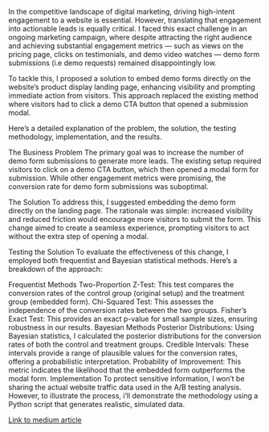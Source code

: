 In the competitive landscape of digital marketing, driving high-intent engagement to a website is essential. However, translating that engagement into actionable leads is equally critical. I faced this exact challenge in an ongoing marketing campaign, where despite attracting the right audience and achieving substantial engagement metrics — such as views on the pricing page, clicks on testimonials, and demo video watches — demo form submissions (i.e demo requests) remained disappointingly low.

To tackle this, I proposed a solution to embed demo forms directly on the website’s product display landing page, enhancing visibility and prompting immediate action from visitors. This approach replaced the existing method where visitors had to click a demo CTA button that opened a submission modal.

Here’s a detailed explanation of the problem, the solution, the testing methodology, implementation, and the results.

The Business Problem
The primary goal was to increase the number of demo form submissions to generate more leads. The existing setup required visitors to click on a demo CTA button, which then opened a modal form for submission. While other engagement metrics were promising, the conversion rate for demo form submissions was suboptimal.

The Solution
To address this, I suggested embedding the demo form directly on the landing page. The rationale was simple: increased visibility and reduced friction would encourage more visitors to submit the form. This change aimed to create a seamless experience, prompting visitors to act without the extra step of opening a modal.

Testing the Solution
To evaluate the effectiveness of this change, I employed both frequentist and Bayesian statistical methods. Here’s a breakdown of the approach:

Frequentist Methods
Two-Proportion Z-Test: This test compares the conversion rates of the control group (original setup) and the treatment group (embedded form).
Chi-Squared Test: This assesses the independence of the conversion rates between the two groups.
Fisher’s Exact Test: This provides an exact p-value for small sample sizes, ensuring robustness in our results.
Bayesian Methods
Posterior Distributions: Using Bayesian statistics, I calculated the posterior distributions for the conversion rates of both the control and treatment groups.
Credible Intervals: These intervals provide a range of plausible values for the conversion rates, offering a probabilistic interpretation.
Probability of Improvement: This metric indicates the likelihood that the embedded form outperforms the modal form.
Implementation
To protect sensitive information, I won’t be sharing the actual website traffic data used in the A/B testing analysis. However, to illustrate the process, i’ll demonstrate the methodology using a Python script that generates realistic, simulated data.

[Link to medium article]([https://medium.com/@richardnnamdi12/driving-business-growth-through-data-driven-insights-a-success-story-in-end-to-end-customer-4db38507fd81](https://medium.com/@richardnnamdi12/a-b-testing-triumph-how-we-a-b-tested-our-way-to-more-demo-requests-d5d9e10733bf))
